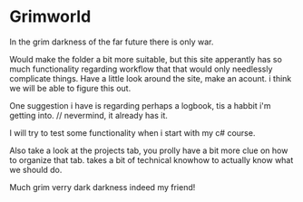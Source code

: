 # Grimworld
In the grim darkness of the far future there is only war.

Would make the folder a bit more suitable, but this site apperantly has so much functionality regarding workflow that that would only needlessly complicate things. Have a little look around the site, make an acount. 
i think we will be able to figure this out.

One suggestion i have is regarding perhaps a logbook, tis a habbit i'm getting into. // nevermind, it already has it.

I will try to test some functionality when i start with my c# course.

Also take a look at the projects tab, you prolly have a bit more clue on how to organize that tab. takes a bit of technical knowhow to actually know what we should do.

Much grim verry dark darkness indeed my friend!
